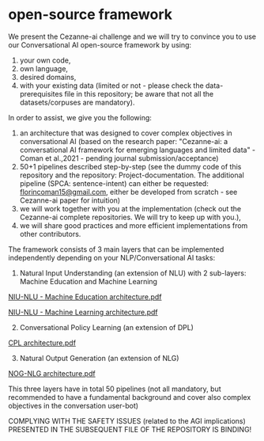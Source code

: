 
# open-source framework
We present the Cezanne-ai challenge and we will try to convince you to use our Conversational AI open-source framework by using:
1. your own code, 
2. own language, 
3. desired domains,
4. with your existing data (limited or not - please check the data-prerequisites file in this repository; be aware that not all the datasets/corpuses are mandatory). 

In order to assist, we give you the following:
1. an architecture that was designed to cover complex objectives in conversational AI (based on the research paper: "Cezanne-ai: a conversational AI framework for emerging languages and limited data" - Coman et al.,2021 - pending journal submission/acceptance) 
2. 50+1 pipelines described step-by-step (see the dummy code of this repository and the repository: Project-documentation. The additional pipeline (SPCA: sentence-intent) can either be requested: florincoman15@gmail.com, either be developed from scratch - see Cezanne-ai paper for intuition)
3. we will work together with you at the implementation (check out the Cezanne-ai complete repositories. We will try to keep up with you.), 
4. we will share good practices and more efficient implementations from other contributors. 

The framework consists of 3 main layers that can be implemented independently depending on your NLP/Conversational AI tasks:
1. Natural Input Understanding (an extension of NLU) with 2 sub-layers: Machine Education and Machine Learning

[NIU-NLU - Machine Education architecture.pdf](https://github.com/Cezanne-ai/Open-framework/files/6946282/NIU-NLU.-.Machine.Education.architecture.pdf)

[NIU-NLU - Machine Learning architecture.pdf](https://github.com/Cezanne-ai/Open-framework/files/6946315/NIU-NLU.-.Machine.Learning.architecture.pdf)

2. Conversational Policy Learning (an extension of DPL)

[CPL architecture.pdf](https://github.com/Cezanne-ai/Open-framework/files/6946314/CPL.architecture.pdf)

3. Natural Output Generation (an extension of NLG)

[NOG-NLG architecture.pdf](https://github.com/Cezanne-ai/Open-framework/files/6946316/NOG-NLG.architecture.pdf)

This three layers have in total 50 pipelines (not all mandatory, but recommended to have a fundamental background and cover also complex objectives in the conversation user-bot)


COMPLYING WITH THE SAFETY ISSUES (related to the AGI implications) PRESENTED IN THE SUBSEQUENT FILE OF THE REPOSITORY IS BINDING!







